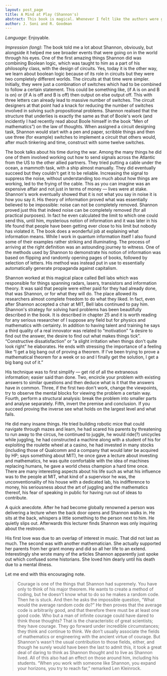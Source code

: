 ```yaml
---
layout: post_page
title: A Mind at Play (Shannon's)
abstract: This book is magical. Whenever I felt like the authors were going on about something uninteresting, the chapter would end. Jimmy and Rob have meticulously fused the life of Shannon, including the humdrum aspects, with a lucid and entertaining description of his contributions. It is garnished with numerous quotations at the beginnings of the chapter. Go ahead and read about, to quote the book, “a thinker who devoted his life to the study of communication” while being “so uncommunicative”.
author: J. Soni and R. Goodman
---
```


*Language*: Enjoyable.


*Impression (long)*: The book told me a lot about Shannon, obviously, but alongside it helped me see broader events that were going on in the world through his eyes. One of the first amazing things Shannon did was combining Boolean logic, which was taught to him as a part of his philosophy class, with the design of circuits. Yes, today it is the other way, we learn about boolean logic because of its role in circuits but they were two completely different worlds. The circuits at that time were simpler. Initially, they were just a combination of switches which had to be combined to follow a certain statement. This could be something like, (if A is on and B is on) or (if A is off and B is off) then output on else output off. This with three letters can already lead to massive number of switches. The circuit designers at that point had a knack for reducing the number of switches involved in solving such propositional problems. Shannon realised that the structure that underlies is exactly the same as that of Boole's work (and incidently I had recently read about Boole himself in the book “Men of mathematics”) on the law of thoughts. When assigned a circuit designing task, Shannon would start with a pen and paper, scribble things and then use three (for example) switches to implement a circuit that others would, after much tinkering and time, construct with some twelve switches. 

The book talks about his time during the war. Among the many things he did one of them involved working out how to send signals across the Atlantic from the US to the other allied partners. They tried putting a cable under the ocean, a mammoth task, with a ship almost manually. They did eventually succeed but they couldn't get it to be reliable. Increasing the signal to suppress the noise, without understanding too much about how things are working, led to the frying of the cable. This as you can imagine was an expensive affair and not just in terms of money — lives were at stake. Shannon's work eventually showed that it is not what you say in noise it is how you say it. His theory of information proved what was essentially believed to be impossible: noise can not be completely removed. Shannon proved just this that indeed noise can be completely removed (for all practical purposes). In fact he even calculated the limit to which one could send this, until him, mysterious notion of information and it was later in his life found that people have been getting ever close to his limit but nobody has violated it. The book does a wonderful job at explaining what information means. While I work in quantum information itself I also found some of their examples rather striking and illuminating. The process of arriving at the right definition was an astounding journey to witness. One of the methods used by Shannon to demonstrate his notion of information was based on flipping and randomly opening pages of books, followed by selection of letters. His method was instead put in use to essentially automatically generate propaganda against capitalism.

Shannon worked at this magical place called Bell labs which was responsible for things spanning radars, lasers, transistors and information theory. It was said that people were either paid for they had already done, that was Shannon, or for what they will do. The place allowed its researchers almost complete freedom to do what they liked. In fact, even after Shannon accepted a chair at MIT, Bell labs continued to pay him. Shannon's strategy for solving hard problems has been beautifully described in the book. It is described in chapter 25 and it is worth reading for any serious researcher of I suppose any field but for physics and mathematics with certainty. In addition to having talent and training he says a third quality of a real innovator was related to “motivation” “a desire to find out the answer, the desire to find out what makes things tick”. “Constructive dissatisfaction” or “a slight irritation when things don't quite look right” he elaborates. He ends with stressing the importance of a feeling like “I get a big bang out of proving a theorem. If I've been trying to prove a mathematical theorem for a week or so and I finally get the solution, I get a big bang out of it.” 

His technique was to first simplify — get rid of all the extraneous information; easier said than done. Two, encircle your problem with existing answers to similar questions and then deduce what is it that the answers have in common. Three, if the first two don't work, change the viewpoints, try to observe the mental blocks for viewing the problem a certain way. Fourth, perform a structural analysis: break the problem into smaller parts and analyse separately. Fifth, invert the premise and conclusion. If you succeed proving the inverse see what holds on the largest level and what fails.

He did many insane things. He tried building robotic mice that could navigate through mazes and learn, he had scared his parents by threatening to run away to the circus, he continued to juggle, he would ride(?) unicycles while juggling, he had constructed a machine along with a student of his for exploiting the roulette wheel at a casino, he had invested in many stocks (including those of Qualcomm and a company that would later be acquired by HP; says something about MIT), he once gave a lecture about investing and mathematics, he was quite comfortable with the idea of machines replacing humans, he gave a world chess champion a hard time once. There are many interesting aspects about his life such as what his influence was to the people at MIT, what kind of a supervisor he was, the unconventionality of his house with a dedicated lab, his indifference to money, his seriousness about the art of juggling and the mathematics thereof, his fear of speaking in public for having run out of ideas to contribute.

A quick anecdote. After he had become globally renowned a person was delivering a lecture when the back door opens and Shannon walks in. He sits at the back, whispers a little something to the person next to him. He quietly slips out. Afterwards this lecturer finds Shannon was only inquiring about the restroom.

His first love was due to an overlap of interest in music. That did not last as much. The second was with another mathematician. She actually supported her parents from her grant money and did so all her life to an extend. Interestingly she wrote many of the articles Shannon apparently just spoke out which confused some historians. She loved him dearly until his death due to a mental illness. 

Let me end with this encouraging note. 
>Courage is one of the things that Shannon had supremely. You have only to think of his major theorem. He wants to create a method of coding, but he doesn't know what to do so he makes a random code. Then he is stuck. And then he asks the impossible question, “What would the average random code do?” He then proves that the average code is arbitrarily good, and that therefore there must be at least one good code. Who but a man of infinite courage could have dared to think those thoughts? That is the characteristic of great scientists; they have courage. They go forward under incredible circumstances; they think and continue to think. We don’t usually associate the fields of mathematics or engineering with the ancient virtue of courage. But Shannon's wasn't the usual contribution to those fields, either, and though he surely would have been the last to admit this, it took a great deal of daring to think as Shannon thought and to live as Shannon lived. All of this also had an effect on those around him, including his students. “When you work with someone like Shannon, you expand your horizons, you try to reach far,” remarked Len Kleinrock.